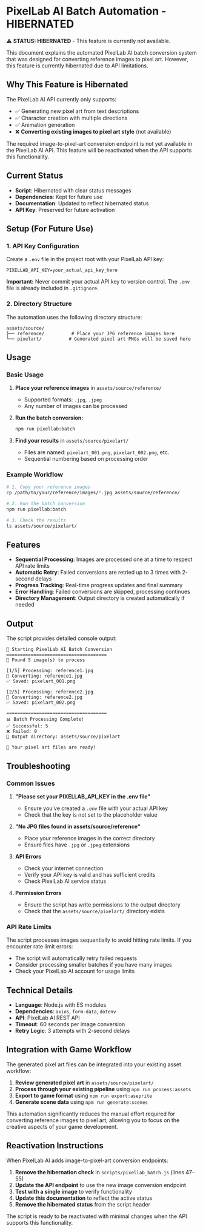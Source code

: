 # PixelLab AI Batch Automation - HIBERNATED

⚠️ **STATUS: HIBERNATED** - This feature is currently not available.

This document explains the automated PixelLab AI batch conversion system that was designed for converting reference images to pixel art. However, this feature is currently hibernated due to API limitations.

## Why This Feature is Hibernated

The PixelLab AI API currently only supports:
- ✅ Generating new pixel art from text descriptions
- ✅ Character creation with multiple directions
- ✅ Animation generation
- ❌ **Converting existing images to pixel art style** (not available)

The required image-to-pixel-art conversion endpoint is not yet available in the PixelLab AI API. This feature will be reactivated when the API supports this functionality.

## Current Status

- **Script**: Hibernated with clear status messages
- **Dependencies**: Kept for future use
- **Documentation**: Updated to reflect hibernated status
- **API Key**: Preserved for future activation

## Setup (For Future Use)

### 1. API Key Configuration

Create a `.env` file in the project root with your PixelLab API key:

```env
PIXELLAB_API_KEY=your_actual_api_key_here
```

**Important:** Never commit your actual API key to version control. The `.env` file is already included in `.gitignore`.

### 2. Directory Structure

The automation uses the following directory structure:

```
assets/source/
├── reference/          # Place your JPG reference images here
└── pixelart/          # Generated pixel art PNGs will be saved here
```

## Usage

### Basic Usage

1. **Place your reference images** in `assets/source/reference/`
   - Supported formats: `.jpg`, `.jpeg`
   - Any number of images can be processed

2. **Run the batch conversion:**
   ```bash
   npm run pixellab:batch
   ```

3. **Find your results** in `assets/source/pixelart/`
   - Files are named: `pixelart_001.png`, `pixelart_002.png`, etc.
   - Sequential numbering based on processing order

### Example Workflow

```bash
# 1. Copy your reference images
cp /path/to/your/reference/images/*.jpg assets/source/reference/

# 2. Run the batch conversion
npm run pixellab:batch

# 3. Check the results
ls assets/source/pixelart/
```

## Features

- **Sequential Processing**: Images are processed one at a time to respect API rate limits
- **Automatic Retry**: Failed conversions are retried up to 3 times with 2-second delays
- **Progress Tracking**: Real-time progress updates and final summary
- **Error Handling**: Failed conversions are skipped, processing continues
- **Directory Management**: Output directory is created automatically if needed

## Output

The script provides detailed console output:

```
🚀 Starting PixelLab AI Batch Conversion
=====================================
📸 Found 5 image(s) to process

[1/5] Processing: reference1.jpg
🎨 Converting: reference1.jpg
✅ Saved: pixelart_001.png

[2/5] Processing: reference2.jpg
🎨 Converting: reference2.jpg
✅ Saved: pixelart_002.png

=====================================
📊 Batch Processing Complete!
✅ Successful: 5
❌ Failed: 0
📁 Output directory: assets/source/pixelart

🎉 Your pixel art files are ready!
```

## Troubleshooting

### Common Issues

1. **"Please set your PIXELLAB_API_KEY in the .env file"**
   - Ensure you've created a `.env` file with your actual API key
   - Check that the key is not set to the placeholder value

2. **"No JPG files found in assets/source/reference"**
   - Place your reference images in the correct directory
   - Ensure files have `.jpg` or `.jpeg` extensions

3. **API Errors**
   - Check your internet connection
   - Verify your API key is valid and has sufficient credits
   - Check PixelLab AI service status

4. **Permission Errors**
   - Ensure the script has write permissions to the output directory
   - Check that the `assets/source/pixelart/` directory exists

### API Rate Limits

The script processes images sequentially to avoid hitting rate limits. If you encounter rate limit errors:

- The script will automatically retry failed requests
- Consider processing smaller batches if you have many images
- Check your PixelLab AI account for usage limits

## Technical Details

- **Language**: Node.js with ES modules
- **Dependencies**: `axios`, `form-data`, `dotenv`
- **API**: PixelLab AI REST API
- **Timeout**: 60 seconds per image conversion
- **Retry Logic**: 3 attempts with 2-second delays

## Integration with Game Workflow

The generated pixel art files can be integrated into your existing asset workflow:

1. **Review generated pixel art** in `assets/source/pixelart/`
2. **Process through your existing pipeline** using `npm run process:assets`
3. **Export to game format** using `npm run export:aseprite`
4. **Generate scene data** using `npm run generate:scenes`

This automation significantly reduces the manual effort required for converting reference images to pixel art, allowing you to focus on the creative aspects of your game development.

## Reactivation Instructions

When PixelLab AI adds image-to-pixel-art conversion endpoints:

1. **Remove the hibernation check** in `scripts/pixellab_batch.js` (lines 47-55)
2. **Update the API endpoint** to use the new image conversion endpoint
3. **Test with a single image** to verify functionality
4. **Update this documentation** to reflect the active status
5. **Remove the hibernated status** from the script header

The script is ready to be reactivated with minimal changes when the API supports this functionality.

